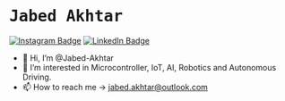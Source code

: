 # <samp>Jabed Akhtar</samp>

[![Instagram Badge](https://img.shields.io/badge/Instagram-%23E4405F.svg?&style=flat-square&logo=instagram&logoColor=white&color=071A2C&link=https://www.instagram.com/_jabed_a)](https://www.instagram.com/_jabed_a)
[![LinkedIn Badge](https://img.shields.io/badge/LinkedIn-%23E4405F.svg?&style=flat-square&logo=linkedin&logoColor=white&color=071A2C&link=https://www.linkedin.com/in/jabed-akhtar/)](https://www.linkedin.com/in/jabed-akhtar/)

- 👋 Hi, I’m @Jabed-Akhtar
- 👀 I’m interested in Microcontroller, IoT, AI, Robotics and Autonomous Driving.
- 📫 How to reach me -> jabed.akhtar@outlook.com
